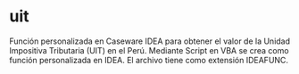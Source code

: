 # uit
Función personalizada en Caseware IDEA para obtener el valor de la Unidad Impositiva Tributaria (UIT) en el Perú. Mediante Script en VBA se crea como función personalizada en IDEA. El archivo tiene como extensión IDEAFUNC.
